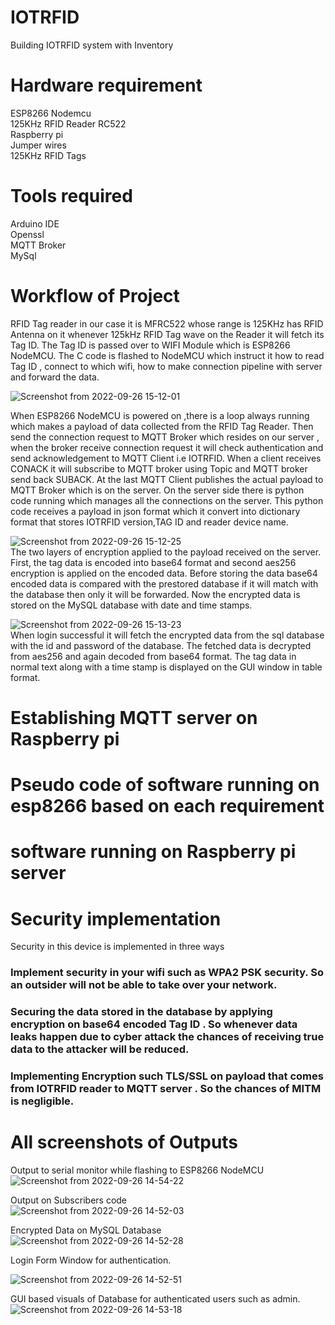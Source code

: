 # IOTRFID
Building IOTRFID system with Inventory

# Hardware requirement
ESP8266 Nodemcu <br/>
125KHz RFID Reader RC522 <br/>
Raspberry pi <br/>
Jumper wires <br/>
125KHz RFID Tags <br/>

# Tools required
Arduino IDE <br/>
Openssl <br/>
MQTT Broker <br/>
MySql <br/>

# Workflow of Project
RFID Tag reader in our case it is MFRC522  whose range  is 125KHz has RFID Antenna on it whenever 125kHz RFID Tag wave on the Reader it will fetch its Tag ID.
The Tag ID is passed over to WIFI Module which is ESP8266 NodeMCU.
The C code is flashed to NodeMCU which instruct it how to read Tag ID , connect to which wifi, how to make connection pipeline with server and forward the data.  

![Screenshot from 2022-09-26 15-12-01](https://user-images.githubusercontent.com/55538188/192245567-90cda218-da2f-408b-b45f-a477ad119a65.png)

When ESP8266 NodeMCU is powered on ,there is a loop always running which makes a payload of data collected from the RFID Tag Reader.
Then send the connection request to MQTT Broker which resides on our server , when the broker receive connection request it will check authentication and send acknowledgement to MQTT Client i.e IOTRFID.
When a client receives CONACK it will subscribe to MQTT broker using Topic and MQTT broker send back SUBACK.
At the last  MQTT Client publishes the actual payload to MQTT Broker which is on the server.
On the server side there is python code running which manages all the connections on the server.
This python code receives a payload in json format which it convert into dictionary format that stores IOTRFID version,TAG ID and reader device name.

![Screenshot from 2022-09-26 15-12-25](https://user-images.githubusercontent.com/55538188/192245599-46082312-2ab9-4bac-bdaa-6cad21073dda.png)<br/>
The two layers of encryption applied to the payload received on the server. First, the tag data is encoded into base64 format and second aes256 encryption is applied on the encoded data.
Before storing the data base64 encoded data is compared with the prestored database if it will match with the database then only it will be forwarded.
Now the encrypted data is stored on the MySQL database with date and time stamps.   

![Screenshot from 2022-09-26 15-13-23](https://user-images.githubusercontent.com/55538188/192245614-a7668362-a10e-468a-9135-522dfcd47d13.png)<br/>
When login successful it will fetch the encrypted data from the sql database with the id and password of the database.
The fetched data is decrypted from aes256 and again decoded from base64 format.
The tag data in normal text along with a time stamp is displayed on the GUI window in table format.   

# Establishing MQTT server on Raspberry pi
# Pseudo code of software running on esp8266 based on each requirement
# software running on Raspberry pi server
# Security implementation

Security in this device is implemented in three ways
### Implement security in your wifi such as WPA2 PSK security. So an outsider will not be able to take over your network.
### Securing the data stored in the database by applying encryption on base64 encoded  Tag ID . So whenever data leaks happen due to cyber attack the chances of receiving true data to the attacker will be reduced.
### Implementing Encryption such TLS/SSL on payload that comes from  IOTRFID reader to MQTT server . So the chances of MITM is negligible.  

# All screenshots of Outputs

Output to serial monitor while flashing to ESP8266 NodeMCU
![Screenshot from 2022-09-26 14-54-22](https://user-images.githubusercontent.com/55538188/192242713-fafa21ea-2907-413f-bb88-72b7ec8fa647.png)


Output on Subscribers code <br/>
![Screenshot from 2022-09-26 14-52-03](https://user-images.githubusercontent.com/55538188/192242827-8bc49931-5ceb-4742-a1d9-a000bdde912b.png)


Encrypted Data on MySQL Database
![Screenshot from 2022-09-26 14-52-28](https://user-images.githubusercontent.com/55538188/192242899-3c2497f1-30b3-4e5a-965a-269732dfe1d0.png)


Login Form Window for authentication. 

![Screenshot from 2022-09-26 14-52-51](https://user-images.githubusercontent.com/55538188/192242950-22a52967-27cf-48dc-8d8f-8e2b182fe99d.png)

GUI based visuals of Database for authenticated users such as admin.
![Screenshot from 2022-09-26 14-53-18](https://user-images.githubusercontent.com/55538188/192243041-8b5db235-a37d-4294-854d-5b52d28b1815.png)






